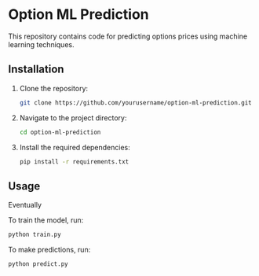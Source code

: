 # Option ML Prediction

This repository contains code for predicting options prices using machine learning techniques.

## Installation

1. Clone the repository:
    ```bash
    git clone https://github.com/yourusername/option-ml-prediction.git
    ```
2. Navigate to the project directory:
    ```bash
    cd option-ml-prediction
    ```
3. Install the required dependencies:
    ```bash
    pip install -r requirements.txt
    ```

## Usage

Eventually

To train the model, run:
```bash
python train.py
```

To make predictions, run:
```bash
python predict.py
```
